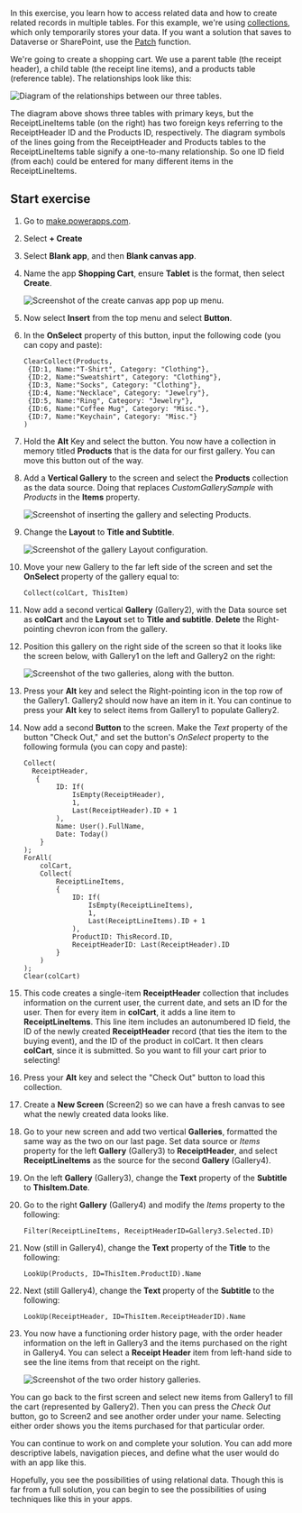 In this exercise, you learn how to access related data and how to create related records in multiple tables. For this example, we're using [collections](/power-apps/maker/canvas-apps/create-update-collection/?azure-portal=true), which only temporarily stores your data. If you want a solution that saves to Dataverse or SharePoint, use the [Patch](/power-apps/maker/canvas-apps/functions/function-patch/?azure-portal=true) function.

We're going to create a shopping cart. We use a parent table (the receipt header), a child table (the receipt line items), and a products table (reference table). The relationships look like this:

![Diagram of the relationships between our three tables.](../media/3-Exercise-Relationships.png)

The diagram above shows three tables with primary keys, but the ReceiptLineItems table (on the right) has two foreign keys referring to the ReceiptHeader ID and the Products ID, respectively. The diagram symbols of the lines going from the ReceiptHeader and Products tables to the ReceiptLineItems table signify a one-to-many relationship. So one ID field (from each) could be entered for many different items in the ReceiptLineItems.

Start exercise
-------------

1. Go to [make.powerapps.com](https://make.powerapps.com/?azure-portal=true).

1. Select **+ Create**

1. Select **Blank app**, and then **Blank canvas app**.

1. Name the app **Shopping Cart**, ensure **Tablet** is the format, then select **Create**.

    ![Screenshot of the create canvas app pop up menu.](../media/3-exercise-create-app.png)

1. Now select **Insert** from the top menu and select **Button**.

1. In the **OnSelect** property of this button, input the following code (you can copy and paste):

    ```powerappsfl
    ClearCollect(Products,
     {ID:1, Name:"T-Shirt", Category: "Clothing"},
     {ID:2, Name:"Sweatshirt", Category: "Clothing"},
     {ID:3, Name:"Socks", Category: "Clothing"},
     {ID:4, Name:"Necklace", Category: "Jewelry"},
     {ID:5, Name:"Ring", Category: "Jewelry"},
     {ID:6, Name:"Coffee Mug", Category: "Misc."},
     {ID:7, Name:"Keychain", Category: "Misc."}
    )
    ```

1. Hold the **Alt** Key and select the button. You now have a collection in memory titled **Products** that is the data for our first gallery. You can move this button out of the way.

1. Add a **Vertical Gallery** to the screen and select the **Products** collection as the data source.  Doing that replaces *CustomGallerySample* with *Products* in the **Items** property.

    ![Screenshot of inserting the gallery and selecting Products.](../media/exercise-insert-gallery.png)

1. Change the **Layout** to **Title and Subtitle**.

    ![Screenshot of the gallery Layout configuration.](../media/3-exercise-configure-gallery.png)

1. Move your new Gallery to the far left side of the screen and set the **OnSelect** property of the gallery equal to:

    ```powerappfl
    Collect(colCart, ThisItem)
    ```

1. Now add a second vertical **Gallery** (Gallery2), with the Data source set as **colCart** and the **Layout** set to **Title and subtitle**. **Delete** the Right-pointing chevron icon from the gallery.

1. Position this gallery on the right side of the screen so that it looks like the screen below, with Gallery1 on the left and Gallery2 on the right:

    ![Screenshot of the two galleries, along with the button.](../media/3-exercise-cart.png)

1. Press your **Alt** key and select the Right-pointing icon in the top row of the Gallery1. Gallery2 should now have an item in it. You can continue to press your **Alt** key to select items from Gallery1 to populate Gallery2.

1. Now add a second **Button** to the screen. Make the *Text* property of the button "Check Out," and set the button's *OnSelect* property to the following formula (you can copy and paste):

    ```powerapps fl
    Collect(
      ReceiptHeader,
       {
            ID: If(
                IsEmpty(ReceiptHeader),
                1,
                Last(ReceiptHeader).ID + 1
            ),
            Name: User().FullName,
            Date: Today()
        }
    );
    ForAll(
        colCart,
        Collect(
            ReceiptLineItems,
            {
                ID: If(
                    IsEmpty(ReceiptLineItems),
                    1,
                    Last(ReceiptLineItems).ID + 1
                ),
                ProductID: ThisRecord.ID,
                ReceiptHeaderID: Last(ReceiptHeader).ID
            }
        )
    );
    Clear(colCart)
    ```

1. This code creates a single-item **ReceiptHeader** collection that includes information on the current user, the current date, and sets an ID for the user. Then for every item in **colCart**, it adds a line item to **ReceiptLineItems**. This line item includes an autonumbered ID field, the ID of the newly created **ReceiptHeader** record (that ties the item to the buying event), and the ID of the product in colCart. It then clears **colCart**, since it is submitted. So you want to fill your cart prior to selecting!

1. Press your **Alt** key and select the "Check Out" button to load this collection.

1. Create a **New Screen** (Screen2) so we can have a fresh canvas to see what the newly created data looks like.

1. Go to your new screen and add two vertical **Galleries**, formatted the same way as the two on our last page. Set data source or *Items* property for the left **Gallery** (Gallery3) to **ReceiptHeader**, and select **ReceiptLineItems** as the source for the second **Gallery** (Gallery4).

1. On the left **Gallery** (Gallery3), change the **Text** property of the **Subtitle** to **ThisItem.Date**.

1. Go to the right **Gallery** (Gallery4) and modify the *Items* property to the following:

    ``` powerappsfl
    Filter(ReceiptLineItems, ReceiptHeaderID=Gallery3.Selected.ID)
    ```

1. Now (still in Gallery4), change the **Text** property of the **Title** to the following:

    ``` powerappsfl
    LookUp(Products, ID=ThisItem.ProductID).Name
    ```

1. Next (still Gallery4), change the **Text** property of the **Subtitle** to the following:

    ``` powerappsfl
    LookUp(ReceiptHeader, ID=ThisItem.ReceiptHeaderID).Name
    ```

1. You now have a functioning order history page, with the order header information on the left in Gallery3 and the items purchased on the right in Gallery4. You can select a **Receipt Header** item from left-hand side to see the line items from that receipt on the right.

    ![Screenshot of the two order history galleries.](../media/3-exercise-view-orders.png)

You can go back to the first screen and select new items from Gallery1 to fill the cart (represented by Gallery2). Then you can press the *Check Out* button, go to Screen2 and see another order under your name. Selecting either order shows you the items purchased for that particular order.

You can continue to work on and complete your solution. You can add more descriptive labels, navigation pieces, and define what the user would do with an app like this.

Hopefully, you see the possibilities of using relational data. Though this is far from a full solution, you can begin to see the possibilities of using techniques like this in your apps.
